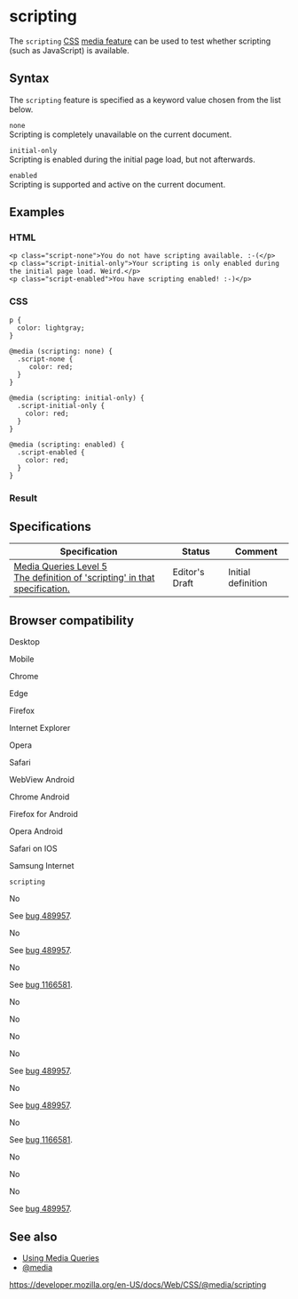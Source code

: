 # scripting

The `scripting` [CSS](https://developer.mozilla.org/en-US/docs/Web/CSS) [media feature](../media_queries/using_media_queries#media_features) can be used to test whether scripting (such as JavaScript) is available.

## Syntax

The `scripting` feature is specified as a keyword value chosen from the list below.

`none`  
Scripting is completely unavailable on the current document.

`initial-only`  
Scripting is enabled during the initial page load, but not afterwards.

`enabled`  
Scripting is supported and active on the current document.

## Examples

### HTML

    <p class="script-none">You do not have scripting available. :-(</p>
    <p class="script-initial-only">Your scripting is only enabled during the initial page load. Weird.</p>
    <p class="script-enabled">You have scripting enabled! :-)</p>

### CSS

    p {
      color: lightgray;
    }

    @media (scripting: none) {
      .script-none {
         color: red;
      }
    }

    @media (scripting: initial-only) {
      .script-initial-only {
        color: red;
      }
    }

    @media (scripting: enabled) {
      .script-enabled {
        color: red;
      }
    }

### Result

## Specifications

<table><thead><tr class="header"><th>Specification</th><th>Status</th><th>Comment</th></tr></thead><tbody><tr class="odd"><td><a href="https://drafts.csswg.org/mediaqueries-5/#scripting">Media Queries Level 5<br />
<span class="small">The definition of 'scripting' in that specification.</span></a></td><td><span class="spec-ed">Editor's Draft</span></td><td>Initial definition</td></tr></tbody></table>

## Browser compatibility

Desktop

Mobile

Chrome

Edge

Firefox

Internet Explorer

Opera

Safari

WebView Android

Chrome Android

Firefox for Android

Opera Android

Safari on IOS

Samsung Internet

`scripting`

No

See [bug 489957](https://crbug.com/489957).

No

See [bug 489957](https://crbug.com/489957).

No

See [bug 1166581](https://bugzil.la/1166581).

No

No

No

No

See [bug 489957](https://crbug.com/489957).

No

See [bug 489957](https://crbug.com/489957).

No

See [bug 1166581](https://bugzil.la/1166581).

No

No

No

See [bug 489957](https://crbug.com/489957).

## See also

- [Using Media Queries](../media_queries/using_media_queries)
- [@media](../@media)

<a href="https://developer.mozilla.org/en-US/docs/Web/CSS/@media/scripting" class="_attribution-link">https://developer.mozilla.org/en-US/docs/Web/CSS/@media/scripting</a>

